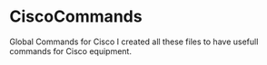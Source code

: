 # CiscoCommands
Global Commands for Cisco
I created all these files to have usefull commands for Cisco equipment.

